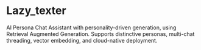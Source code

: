 # Lazy_texter
AI Persona Chat Assistant with personality-driven generation, using Retrieval Augmented Generation. Supports distinctive personas, multi-chat threading, vector embedding, and cloud-native deployment.
